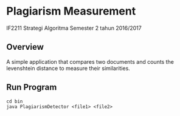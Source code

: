 # Plagiarism Measurement
IF2211 Strategi Algoritma Semester 2 tahun 2016/2017

## Overview
A simple application that compares two documents and counts the levenshtein distance to measure their similarities.

## Run Program
```
cd bin
java PlagiarismDetector <file1> <file2>
```
